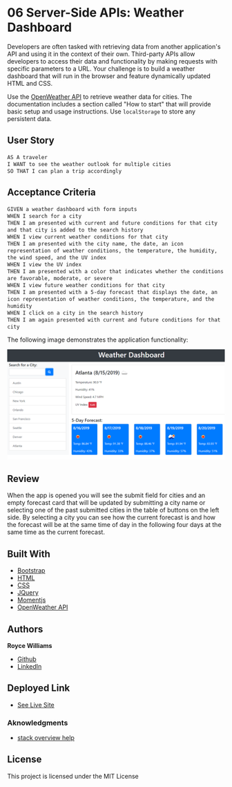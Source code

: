 # 06 Server-Side APIs: Weather Dashboard

Developers are often tasked with retrieving data from another application's API and using it in the context of their own. Third-party APIs allow developers to access their data and functionality by making requests with specific parameters to a URL. Your challenge is to build a weather dashboard that will run in the browser and feature dynamically updated HTML and CSS.

Use the [OpenWeather API](https://openweathermap.org/api) to retrieve weather data for cities. The documentation includes a section called "How to start" that will provide basic setup and usage instructions. Use `localStorage` to store any persistent data.

## User Story

```
AS A traveler
I WANT to see the weather outlook for multiple cities
SO THAT I can plan a trip accordingly
```

## Acceptance Criteria

```
GIVEN a weather dashboard with form inputs
WHEN I search for a city
THEN I am presented with current and future conditions for that city and that city is added to the search history
WHEN I view current weather conditions for that city
THEN I am presented with the city name, the date, an icon representation of weather conditions, the temperature, the humidity, the wind speed, and the UV index
WHEN I view the UV index
THEN I am presented with a color that indicates whether the conditions are favorable, moderate, or severe
WHEN I view future weather conditions for that city
THEN I am presented with a 5-day forecast that displays the date, an icon representation of weather conditions, the temperature, and the humidity
WHEN I click on a city in the search history
THEN I am again presented with current and future conditions for that city
```

The following image demonstrates the application functionality:

![weather dashboard demo](./Assets/06-server-side-apis-homework-demo.png)

## Review
When the app is opened you will see the submit field for cities and an empty forecast card that will be updated by submitting a city name or selecting one of the past submitted cities in the table of buttons on the left side. By selecting a city you can see how the current forecast is and how the forecast will be at the same time of day in the following four days at the same time as the current forecast.

## Built With
* [Bootstrap](https://getbootstrap.com/docs/4.5/getting-started/introduction/)
* [HTML](https://developer.mozilla.org/en-US/docs/Web/HTML)
* [CSS](https://developer.mozilla.org/en-US/docs/Web/CSS)
* [JQuery](https://learn.jquery.com/)
* [Momentjs](https://momentjs.com/)
* [OpenWeather API](https://openweathermap.org/api) 


## Authors

 **Royce Williams** 

- [Github](https://github.com/RoyceWilliams510/)
- [LinkedIn](https://www.linkedin.com/in/royce-williams-3334261ab/)


## Deployed Link

* [See Live Site](https://roycewilliams510.github.io/weather-dashboard/)

### Aknowledgments

* [stack overview help](https://stackoverflow.com/questions/49874558/how-to-use-open-weather-api-icons)
## License

This project is licensed under the MIT License 
